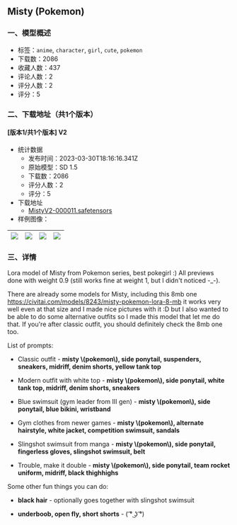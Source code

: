 ## Misty (Pokemon)
### 一、模型概述

- 标签：`anime`, `character`, `girl`, `cute`, `pokemon`
- 下载数：2086
- 收藏人数：437
- 评论人数：2
- 评分人数：2
- 评分：5

### 二、下载地址（共1个版本）

#### [版本1/共1个版本] V2

- 统计数据
  - 发布时间：2023-03-30T18:16:16.341Z
  - 原始模型：SD 1.5
  - 下载数：2086
  - 评分人数：2
  - 评分：5
- 下载地址
  - [MistyV2-000011.safetensors](https://civitai.com/api/download/models/31892)
- 样例图像：

| <img src="https://image.civitai.com/xG1nkqKTMzGDvpLrqFT7WA/aa961a37-75b7-4dcf-3ab2-59984a893800/width=450/365239.jpeg" /> | <img src="https://image.civitai.com/xG1nkqKTMzGDvpLrqFT7WA/13fc29f6-7fb7-45cc-85f3-fcc9667f3d00/width=450/362808.jpeg" /> | <img src="https://image.civitai.com/xG1nkqKTMzGDvpLrqFT7WA/25be6688-cd45-4f57-3cb2-f0b560fd4300/width=450/362815.jpeg" /> | <img src="https://image.civitai.com/xG1nkqKTMzGDvpLrqFT7WA/e2729f09-ca4a-4a97-0dd5-4a927555b300/width=450/362814.jpeg" /> |
| ---- | ---- | ---- | ---- |


### 三、详情
<p>Lora model of Misty from Pokemon series, best pokegirl :) All previews done with weight 0.9 (still works fine at weight 1, but I didn't noticed -_-).</p><p>There are already some models for Misty, including this 8mb one <a target="_blank" rel="ugc" href="https://civitai.com/models/8243/misty-pokemon-lora-8-mb">https://civitai.com/models/8243/misty-pokemon-lora-8-mb</a> it works very well even at that size and I made nice pictures with it :D but I also wanted to be able to do some alternative outfits so I made this model that let me do that. If you're after classic outfit, you should definitely check the 8mb one too.</p><p>List of prompts:</p><ul><li><p>Classic outfit - <strong>misty \(pokemon\), side ponytail, suspenders, sneakers, midriff, denim shorts, yellow tank top</strong></p></li><li><p>Modern outfit with white top - <strong>misty \(pokemon\), side ponytail, white tank top, midriff, denim shorts, sneakers</strong></p></li><li><p>Blue swimsuit (gym leader from III gen) - <strong>misty \(pokemon\), side ponytail, blue bikini, wristband</strong></p></li><li><p>Gym clothes from newer games - <strong>misty \(pokemon\), alternate hairstyle, white jacket, competition swimsuit, sandals</strong></p></li><li><p>Slingshot swimsuit from manga - <strong>misty \(pokemon\), side ponytail, fingerless gloves, slingshot swimsuit, belt</strong></p></li><li><p>Trouble, make it double - <strong>misty \(pokemon\), side ponytail, team rocket uniform, midriff, black thighhighs</strong></p></li></ul><p>Some other fun things you can do:</p><ul><li><p><strong>black hair</strong> - optionally goes together with slingshot swimsuit</p></li><li><p><strong>underboob, open fly, short shorts</strong> - ( ͡° ͜ʖ ͡°)</p></li></ul>